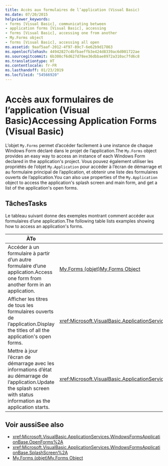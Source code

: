 ```yaml
---
title: Accès aux formulaires de l’application (Visual Basic)
ms.date: 07/20/2015
helpviewer_keywords:
- forms [Visual Basic], communicating between
- application forms [Visual Basic], accessing
- forms [Visual Basic], accessing one from another
- My.Forms object
- forms [Visual Basic], accessing all open
ms.assetid: 9aaf5aaf-2012-4f97-89c7-6e62b9d17863
ms.openlocfilehash: 44942827c4bfbaeffb3e424d8339ac6d001722ae
ms.sourcegitcommit: 6b308cf6d627d78ee36dbbae8972a310ac7fd6c8
ms.translationtype: HT
ms.contentlocale: fr-FR
ms.lasthandoff: 01/23/2019
ms.locfileid: "54566920"
---
```

# <a name="accessing-application-forms-visual-basic"></a><span data-ttu-id="57d3a-102">Accès aux formulaires de l’application (Visual Basic)</span><span class="sxs-lookup"><span data-stu-id="57d3a-102">Accessing Application Forms (Visual Basic)</span></span>
<span data-ttu-id="57d3a-103">L’objet `My.Forms` permet d’accéder facilement à une instance de chaque Windows Form déclaré dans le projet de l’application.</span><span class="sxs-lookup"><span data-stu-id="57d3a-103">The `My.Forms` object provides an easy way to access an instance of each Windows Form declared in the application's project.</span></span> <span data-ttu-id="57d3a-104">Vous pouvez également utiliser les propriétés de l’objet `My.Application` pour accéder à l’écran de démarrage et au formulaire principal de l’application, et obtenir une liste des formulaires ouverts de l’application.</span><span class="sxs-lookup"><span data-stu-id="57d3a-104">You can also use properties of the `My.Application` object to access the application's splash screen and main form, and get a list of the application's open forms.</span></span>  
  
## <a name="tasks"></a><span data-ttu-id="57d3a-105">Tâches</span><span class="sxs-lookup"><span data-stu-id="57d3a-105">Tasks</span></span>  
 <span data-ttu-id="57d3a-106">Le tableau suivant donne des exemples montrant comment accéder aux formulaires d’une application.</span><span class="sxs-lookup"><span data-stu-id="57d3a-106">The following table lists examples showing how to access an application's forms.</span></span>  
  
|<span data-ttu-id="57d3a-107">À</span><span class="sxs-lookup"><span data-stu-id="57d3a-107">To</span></span>|<span data-ttu-id="57d3a-108">Voir</span><span class="sxs-lookup"><span data-stu-id="57d3a-108">See</span></span>|  
|---|---|  
|<span data-ttu-id="57d3a-109">Accéder à un formulaire à partir d’un autre formulaire d’une application.</span><span class="sxs-lookup"><span data-stu-id="57d3a-109">Access one form from another form in an application.</span></span>|[<span data-ttu-id="57d3a-110">My.Forms (objet)</span><span class="sxs-lookup"><span data-stu-id="57d3a-110">My.Forms Object</span></span>](../../../visual-basic/language-reference/objects/my-forms-object.md)|  
|<span data-ttu-id="57d3a-111">Afficher les titres de tous les formulaires ouverts de l’application.</span><span class="sxs-lookup"><span data-stu-id="57d3a-111">Display the titles of all the application's open forms.</span></span>|<xref:Microsoft.VisualBasic.ApplicationServices.WindowsFormsApplicationBase.OpenForms%2A>|  
|<span data-ttu-id="57d3a-112">Mettre à jour l’écran de démarrage avec les informations d’état au démarrage de l’application.</span><span class="sxs-lookup"><span data-stu-id="57d3a-112">Update the splash screen with status information as the application starts.</span></span>|<xref:Microsoft.VisualBasic.ApplicationServices.WindowsFormsApplicationBase.SplashScreen%2A>|  
  
## <a name="see-also"></a><span data-ttu-id="57d3a-113">Voir aussi</span><span class="sxs-lookup"><span data-stu-id="57d3a-113">See also</span></span>
- <xref:Microsoft.VisualBasic.ApplicationServices.WindowsFormsApplicationBase.OpenForms%2A>
- <xref:Microsoft.VisualBasic.ApplicationServices.WindowsFormsApplicationBase.SplashScreen%2A>
- [<span data-ttu-id="57d3a-114">My.Forms (objet)</span><span class="sxs-lookup"><span data-stu-id="57d3a-114">My.Forms Object</span></span>](../../../visual-basic/language-reference/objects/my-forms-object.md)
